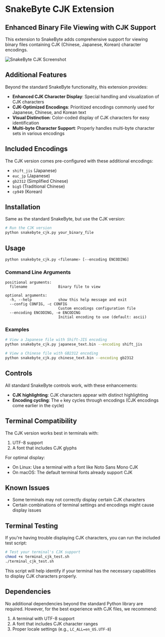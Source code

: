 # SnakeByte CJK Extension

## Enhanced Binary File Viewing with CJK Support

This extension to SnakeByte adds comprehensive support for viewing binary files containing CJK (Chinese, Japanese, Korean) character encodings.

![SnakeByte CJK Screenshot](screenshot_cjk_placeholder.png)

## Additional Features

Beyond the standard SnakeByte functionality, this extension provides:

- **Enhanced CJK Character Display**: Special handling and visualization of CJK characters
- **CJK-Optimized Encodings**: Prioritized encodings commonly used for Japanese, Chinese, and Korean text
- **Visual Distinction**: Color-coded display of CJK characters for easy identification
- **Multi-byte Character Support**: Properly handles multi-byte character sets in various encodings

## Included Encodings

The CJK version comes pre-configured with these additional encodings:

- `shift_jis` (Japanese)
- `euc_jp` (Japanese)
- `gb2312` (Simplified Chinese)
- `big5` (Traditional Chinese)
- `cp949` (Korean)

## Installation

Same as the standard SnakeByte, but use the CJK version:

```bash
# Run the CJK version
python snakebyte_cjk.py your_binary_file
```

## Usage

```bash
python snakebyte_cjk.py <filename> [--encoding ENCODING]
```

### Command Line Arguments

```
positional arguments:
  filename              Binary file to view

optional arguments:
  -h, --help            show this help message and exit
  --config CONFIG, -c CONFIG
                        Custom encodings configuration file
  --encoding ENCODING, -e ENCODING
                        Initial encoding to use (default: ascii)
```

### Examples

```bash
# View a Japanese file with Shift-JIS encoding
python snakebyte_cjk.py japanese_text.bin --encoding shift_jis

# View a Chinese file with GB2312 encoding
python snakebyte_cjk.py chinese_text.bin --encoding gb2312
```

## Controls

All standard SnakeByte controls work, with these enhancements:

- **CJK highlighting**: CJK characters appear with distinct highlighting
- **Encoding cycling**: The `e` key cycles through encodings (CJK encodings come earlier in the cycle)

## Terminal Compatibility

The CJK version works best in terminals with:

1. UTF-8 support
2. A font that includes CJK glyphs

For optimal display:
- On Linux: Use a terminal with a font like Noto Sans Mono CJK
- On macOS: The default terminal fonts already support CJK

## Known Issues

- Some terminals may not correctly display certain CJK characters
- Certain combinations of terminal settings and encodings might cause display issues

## Terminal Testing

If you're having trouble displaying CJK characters, you can run the included test script:

```bash
# Test your terminal's CJK support
chmod +x terminal_cjk_test.sh
./terminal_cjk_test.sh
```

This script will help identify if your terminal has the necessary capabilities to display CJK characters properly.

## Dependencies

No additional dependencies beyond the standard Python library are required. However, for the best experience with CJK files, we recommend:

1. A terminal with UTF-8 support
2. A font that includes CJK character ranges
3. Proper locale settings (e.g., `LC_ALL=en_US.UTF-8`)
